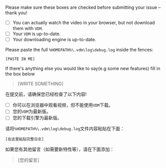 Please make sure these boxes are checked before submitting your issue – thank you!

- [ ] You can actually watch the video in your browser, but not download them with `VDM`.
- [ ] Your `VDM` is up-to-date.
- [ ] Your downloading engine is up-to-date.

Please paste the full `%HOMEPATH%\.vdm\log\debug.log` inside the fences:

```
[PASTE IN ME]
```

If there's anything else you would like to say(e.g some new features) fill in the box below
> [WRITE SOMETHING]

在提交前，请确保您已经检查了以下内容!

- [ ] 你可以在浏览器中观看视频，但不能使用`VDM`下载。
- [ ] 您的`VDM`为最新版。
- [ ] 您的下载引擎为最新版。
 
请将`%HOMEPATH%\.vdm\log\debug.log`文件内容粘贴在下面：

```
[在这里粘贴完整日志]
```

如果您有其他留言（如需要新特性等），请在下面添加：
> [您的留言]